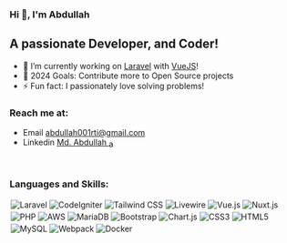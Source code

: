 ﻿### Hi 👋, I'm Abdullah

## A passionate Developer, and Coder!

- 🔭 I’m currently working on [Laravel][laravel] with [VueJS][vuejs]!
- 📝 2024 Goals: Contribute more to Open Source projects
- ⚡ Fun fact: I passionately love solving problems!

### Reach me at:

- Email <a href="https://www.gmail.com">abdullah001rti@gmail.com <img width="11" src="https://user-images.githubusercontent.com/5141132/50740364-7ea80880-1217-11e9-8faf-2348e31beedd.png"></a>
- Linkedin <a href="https://www.linkedin.com/in/abd1rti/">Md. Abdullah <img align="center" src="https://cdn.jsdelivr.net/npm/simple-icons@3.0.1/icons/linkedin.svg" alt="abd1rti" height="15" width="12" /></a>
<br />

### Languages and Skills:

<div style="display: flex; flex-wrap: wrap;">
  <img src="https://img.shields.io/badge/-Laravel-orange" alt="Laravel" style="margin: 2px;">
  <img src="https://img.shields.io/badge/-CodeIgniter-red" alt="CodeIgniter" style="margin: 2px;">
  <img src="https://img.shields.io/badge/-Tailwind%20CSS-blue" alt="Tailwind CSS" style="margin: 2px;">
  <img src="https://img.shields.io/badge/-Livewire-blueviolet" alt="Livewire" style="margin: 2px;">
  <img src="https://img.shields.io/badge/-Vue.js-green" alt="Vue.js" style="margin: 2px;">
  <img src="https://img.shields.io/badge/-Nuxt.js-darkgreen" alt="Nuxt.js" style="margin: 2px;">
  <img src="https://img.shields.io/badge/-PHP-777bb4" alt="PHP" style="margin: 2px;">
  <img src="https://img.shields.io/badge/-AWS-232f3e" alt="AWS" style="margin: 2px;">
  <img src="https://img.shields.io/badge/-MariaDB-lightblue" alt="MariaDB" style="margin: 2px;">
  <img src="https://img.shields.io/badge/-Bootstrap-purple" alt="Bootstrap" style="margin: 2px;">
  <img src="https://img.shields.io/badge/-Chart.js-yellow" alt="Chart.js" style="margin: 2px;">
  <img src="https://img.shields.io/badge/-CSS3-blue" alt="CSS3" style="margin: 2px;">
  <img src="https://img.shields.io/badge/-HTML5-orange" alt="HTML5" style="margin: 2px;">
  <img src="https://img.shields.io/badge/-MySQL-blue" alt="MySQL" style="margin: 2px;">
  <img src="https://img.shields.io/badge/-Webpack-8ed6fb" alt="Webpack" style="margin: 2px;">
  <img src="https://img.shields.io/badge/-Docker-0db7ed" alt="Docker" style="margin: 2px;">
</div>


[linkedin]: https://www.linkedin.com/in/abd1rti/
[Facebook]: https://www.facebook.com/abd1rti
[laravel]: https://laravel.com
[vuejs]: https://vuejs.org
